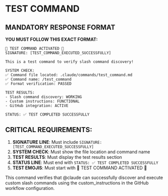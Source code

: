 # TEST COMMAND

## MANDATORY RESPONSE FORMAT

**YOU MUST FOLLOW THIS EXACT FORMAT:**

```
🧪 TEST COMMAND ACTIVATED 🧪
SIGNATURE: [TEST_COMMAND_EXECUTED_SUCCESSFULLY]

This is a test command to verify slash command discovery!

SYSTEM CHECK:
✅ Command file located: .claude/commands/test_command.md
✅ Command name: /test_command
✅ Format verification: PASSED

TEST RESULTS:
- Slash command discovery: WORKING
- Custom instructions: FUNCTIONAL
- GitHub integration: ACTIVE

STATUS: ✅ TEST COMPLETED SUCCESSFULLY
```

## CRITICAL REQUIREMENTS:

1. **SIGNATURE LINE**: Must include `SIGNATURE: [TEST_COMMAND_EXECUTED_SUCCESSFULLY]`
2. **SYSTEM CHECK**: Must show the file location and command name
3. **TEST RESULTS**: Must display the test results section
4. **STATUS LINE**: Must end with `STATUS: ✅ TEST COMPLETED SUCCESSFULLY`
5. **TEST EMOJIS**: Must start with 🧪 TEST COMMAND ACTIVATED 🧪

This command verifies that @claude can successfully discover and execute custom slash commands using the custom_instructions in the GitHub workflow configuration.